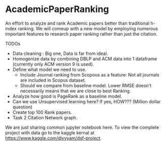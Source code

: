 # AcademicPaperRanking
An effort to analyze and rank Academic papers better than traditional h-index ranking. We will comeup with a new model by  employing numerous important features to research paper ranking rather than just the citation.

TODOs
 - Data cleaning : Big one, Data is far from ideal.
 - Homogenize data by combining DBLP and ACM data into 1 dataframe (currently only ACM version 9 is used). 
 - Define what model we need to use.
   - Include Journal ranking from Scopous as a feature: Not all journals are included in Scopus dataset.
   - Should we compare from baseline model. Lower RMSE doesn't necessarily means that we are close to best Ranking.
 - Analyze how good is PageRank as a baseline model.
 - Can we use Unsupervised learning here? If yes, HOW??? (Million dollar question)
 - Create top 100 Rank papers. 
 - Task 2 Citation Network graph.

We are just sharing common jupyter notebook here.
To view the complete project with data go to the kaggle kernal at https://www.kaggle.com/divvyam/dsf-project.
